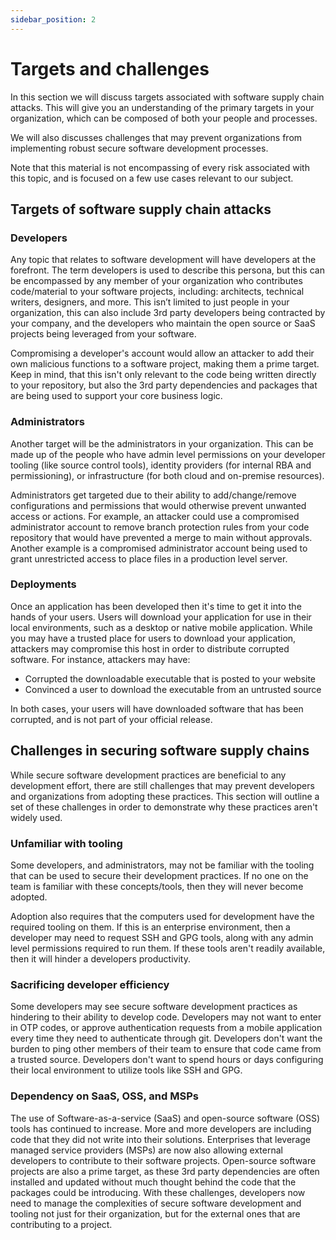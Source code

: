 ```yaml
---
sidebar_position: 2
---
```


# Targets and challenges

In this section we will discuss targets associated with software supply chain attacks. This will give you an understanding of the primary targets in your organization, which can be composed of both your people and processes.

We will also discusses challenges that may prevent organizations from implementing robust secure software development processes.

Note that this material is not encompassing of every risk associated with this topic, and is focused on a few use cases relevant to our subject.

## Targets of software supply chain attacks

### Developers

Any topic that relates to software development will have developers at the forefront. The term developers is used to describe this persona, but this can be encompassed by any member of your organization who contributes code/material to your software projects, including: architects, technical writers, designers, and more. This isn’t limited to just people in your organization, this can also include 3rd party developers being contracted by your company, and the developers who maintain the open source or SaaS projects being leveraged from your software.

Compromising a developer's account would allow an attacker to add their own malicious functions to a software project, making them a prime target. Keep in mind, that this isn't only relevant to the code being written directly to your repository, but also the 3rd party dependencies and packages that are being used to support your core business logic.

### Administrators

Another target will be the administrators in your organization. This can be made up of the people who have admin level permissions on your developer tooling (like source control tools), identity providers (for internal RBA and permissioning), or infrastructure (for both cloud and on-premise resources).

Administrators get targeted due to their ability to add/change/remove configurations and permissions that would otherwise prevent unwanted access or actions. For example, an attacker could use a compromised administrator account to remove branch protection rules from your code repository that would have prevented a merge to main without approvals. Another example is a compromised administrator account being used to grant unrestricted access to place files in a production level server.

### Deployments

Once an application has been developed then it's time to get it into the hands of your users. Users will download your application for use in their local environments, such as a desktop or native mobile application. While you may have a trusted place for users to download your application, attackers may compromise this host in order to distribute corrupted software. For instance, attackers may have:

- Corrupted the downloadable executable that is posted to your website
- Convinced a user to download the executable from an untrusted source

In both cases, your users will have downloaded software that has been corrupted, and is not part of your official release.

## Challenges in securing software supply chains

While secure software development practices are beneficial to any development effort, there are still challenges that may prevent developers and organizations from adopting these practices. This section will outline a set of these challenges in order to demonstrate why these practices aren't widely used.

### Unfamiliar with tooling

Some developers, and administrators, may not be familiar with the tooling that can be used to secure their development practices. If no one on the team is familiar with these concepts/tools, then they will never become adopted.

Adoption also requires that the computers used for development have the required tooling on them. If this is an enterprise environment, then a developer may need to request SSH and GPG tools, along with any admin level permissions required to run them. If these tools aren't readily available, then it will hinder a developers productivity.

### Sacrificing developer efficiency

Some developers may see secure software development practices as hindering to their ability to develop code. Developers may not want to enter in OTP codes, or approve authentication requests from a mobile application every time they need to authenticate through git. Developers don't want the burden to ping other members of their team to ensure that code came from a trusted source. Developers don't want to spend hours or days configuring their local environment to utilize tools like SSH and GPG.

### Dependency on SaaS, OSS, and MSPs

The use of Software-as-a-service (SaaS) and open-source software (OSS) tools has continued to increase. More and more developers are including code that they did not write into their solutions. Enterprises that leverage managed service providers (MSPs) are now also allowing external developers to contribute to their software projects. Open-source software projects are also a prime target, as these 3rd party dependencies are often installed and updated without much thought behind the code that the packages could be introducing. With these challenges, developers now need to manage the complexities of secure software development and tooling not just for their organization, but for the external ones that are contributing to a project.
